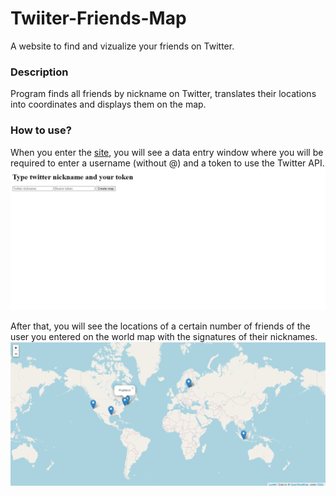 # Twiiter-Friends-Map
A website to find and vizualize your friends on Twitter.
### Description
Program finds all friends by nickname on Twitter, translates their locations into coordinates and displays them on the map.
### How to use?
When you enter the [site](http://sevkavtv16.pythonanywhere.com/), you will see a data entry window where you will be required to enter a username (without @) and a token to use the Twitter API.
![alt text](https://github.com/SevkavTV/Twiiter-Friends-Map/blob/main/input.png "Input")


After that, you will see the locations of a certain number of friends of the user you entered on the world map with the signatures of their nicknames.
![alt text](https://github.com/SevkavTV/Twiiter-Friends-Map/blob/main/map.png "Map")